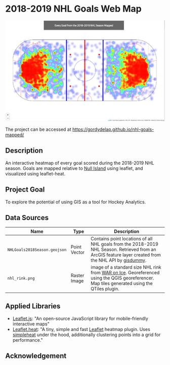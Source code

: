 # 2018-2019 NHL Goals Web Map

![screenshot](img/webscreenshot.png)

The project can be accessed at https://gordydelap.github.io/nhl-goals-mapped/

## Description
An interactive heatmap of every goal scored during the 2018-2019 NHL season. Goals are mapped relative to [Null Island](https://en.wikipedia.org/wiki/Null_Island) using leaflet, and visualized using leaflet-heat.

## Project Goal
To explore the potential of using GIS as a tool for Hockey Analytics.

## Data Sources
| Name                         | Type         | Description                                                                                                                                                                                                                         |
|------------------------------|--------------|-------------------------------------------------------------------------------------------------------------------------------------------------------------------------------------------------------------------------------------|
| `NHLGoals2018Season.geojson` | Point Vector | Contains point locations of all NHL goals from the 2018-2019 NHL Season. Retrieved from an ArcGIS feature layer created from the NHL API by [gisdummy](https://www.arcgis.com/home/item.html?id=7c382cb39e424a8ca9b4e3d717ad17f7).  |
| `nhl_rink.png`               | Raster Image | image of a standard size NHL rink from [WAR on Ice](http://blog.war-on-ice.com/make-your-own-nhl-rink-plot-in-r/index.html). Georeferenced using the QGIS georeferencer. Map tiles generated using the QTiles plugin.               |

## Applied Libraries
* [Leaflet.js](https://leafletjs.com/): "An open-source JavaScript library for mobile-friendly interactive maps"
* [Leaflet.heat](https://github.com/Leaflet/Leaflet.heat): "A tiny, simple and fast [Leaflet](http://leafletjs.com) heatmap plugin. Uses [simpleheat](https://github.com/mourner/simpleheat) under the hood, additionally clustering points into a grid for performance."


## Acknowledgement
